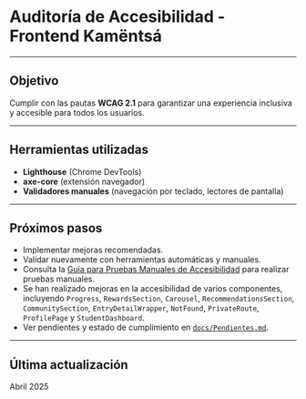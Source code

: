 # Auditoría de Accesibilidad - Frontend Kamëntsá

---

## Objetivo

Cumplir con las pautas **WCAG 2.1** para garantizar una experiencia inclusiva y accesible para todos los usuarios.

---

## Herramientas utilizadas

- **Lighthouse** (Chrome DevTools)
- **axe-core** (extensión navegador)
- **Validadores manuales** (navegación por teclado, lectores de pantalla)


---

## Próximos pasos

- Implementar mejoras recomendadas.
- Validar nuevamente con herramientas automáticas y manuales.
- Consulta la [Guía para Pruebas Manuales de Accesibilidad](Accesibilidad-Pruebas.md) para realizar pruebas manuales.
- Se han realizado mejoras en la accesibilidad de varios componentes, incluyendo `Progress`, `RewardsSection`, `Carousel`, `RecommendationsSection`, `CommunitySection`, `EntryDetailWrapper`, `NotFound`, `PrivateRoute`, `ProfilePage` y `StudentDashboard`.
- Ver pendientes y estado de cumplimiento en [`docs/Pendientes.md`](./Pendientes.md).

---

## Última actualización

Abril 2025
